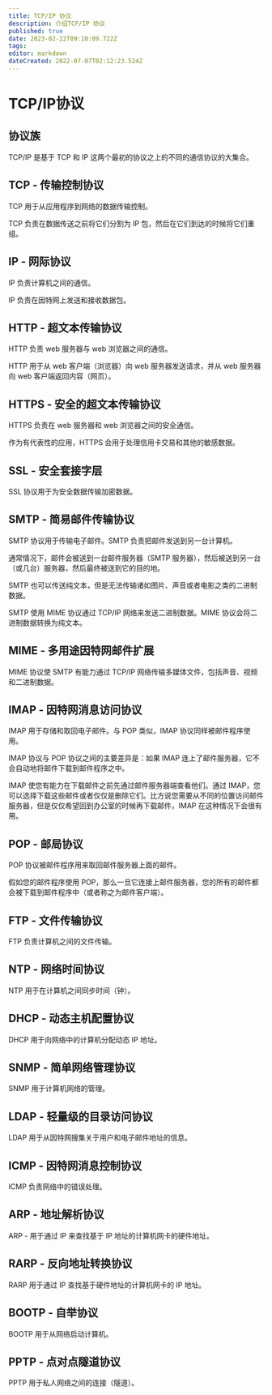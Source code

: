 ```yaml
---
title: TCP/IP 协议
description: 介绍TCP/IP 协议
published: true
date: 2023-02-22T09:10:09.722Z
tags: 
editor: markdown
dateCreated: 2022-07-07T02:12:23.524Z
---
```


# TCP/IP协议
## 协议族
TCP/IP 是基于 TCP 和 IP 这两个最初的协议之上的不同的通信协议的大集合。
## TCP - 传输控制协议
TCP 用于从应用程序到网络的数据传输控制。

TCP 负责在数据传送之前将它们分割为 IP 包，然后在它们到达的时候将它们重组。
## IP - 网际协议
IP 负责计算机之间的通信。

IP 负责在因特网上发送和接收数据包。
## HTTP - 超文本传输协议
HTTP 负责 web 服务器与 web 浏览器之间的通信。

HTTP 用于从 web 客户端（浏览器）向 web 服务器发送请求，并从 web 服务器向 web 客户端返回内容（网页）。
## HTTPS - 安全的超文本传输协议
HTTPS 负责在 web 服务器和 web 浏览器之间的安全通信。

作为有代表性的应用，HTTPS 会用于处理信用卡交易和其他的敏感数据。
## SSL - 安全套接字层
SSL 协议用于为安全数据传输加密数据。
## SMTP - 简易邮件传输协议
SMTP 协议用于传输电子邮件。SMTP 负责把邮件发送到另一台计算机。

通常情况下，邮件会被送到一台邮件服务器（SMTP 服务器），然后被送到另一台（或几台）服务器，然后最终被送到它的目的地。

SMTP 也可以传送纯文本，但是无法传输诸如图片、声音或者电影之类的二进制数据。

SMTP 使用 MIME 协议通过 TCP/IP 网络来发送二进制数据。MIME 协议会将二进制数据转换为纯文本。
## MIME - 多用途因特网邮件扩展
MIME 协议使 SMTP 有能力通过 TCP/IP 网络传输多媒体文件，包括声音、视频和二进制数据。
## IMAP - 因特网消息访问协议
IMAP 用于存储和取回电子邮件。与 POP 类似，IMAP 协议同样被邮件程序使用。

IMAP 协议与 POP 协议之间的主要差异是：如果 IMAP 连上了邮件服务器，它不会自动地将邮件下载到邮件程序之中。

IMAP 使您有能力在下载邮件之前先通过邮件服务器端查看他们。通过 IMAP，您可以选择下载这些邮件或者仅仅是删除它们。比方说您需要从不同的位置访问邮件服务器，但是仅仅希望回到办公室的时候再下载邮件，IMAP 在这种情况下会很有用。
## POP - 邮局协议
POP 协议被邮件程序用来取回邮件服务器上面的邮件。

假如您的邮件程序使用 POP，那么一旦它连接上邮件服务器，您的所有的邮件都会被下载到邮件程序中（或者称之为邮件客户端）。
## FTP - 文件传输协议
FTP 负责计算机之间的文件传输。
## NTP - 网络时间协议
NTP 用于在计算机之间同步时间（钟）。
## DHCP - 动态主机配置协议
DHCP 用于向网络中的计算机分配动态 IP 地址。
## SNMP - 简单网络管理协议
SNMP 用于计算机网络的管理。
## LDAP - 轻量级的目录访问协议
LDAP 用于从因特网搜集关于用户和电子邮件地址的信息。
## ICMP - 因特网消息控制协议
ICMP 负责网络中的错误处理。
## ARP - 地址解析协议
ARP - 用于通过 IP 来查找基于 IP 地址的计算机网卡的硬件地址。
## RARP - 反向地址转换协议
RARP 用于通过 IP 查找基于硬件地址的计算机网卡的 IP 地址。
## BOOTP - 自举协议
BOOTP 用于从网络启动计算机。
## PPTP - 点对点隧道协议
PPTP 用于私人网络之间的连接（隧道）。


